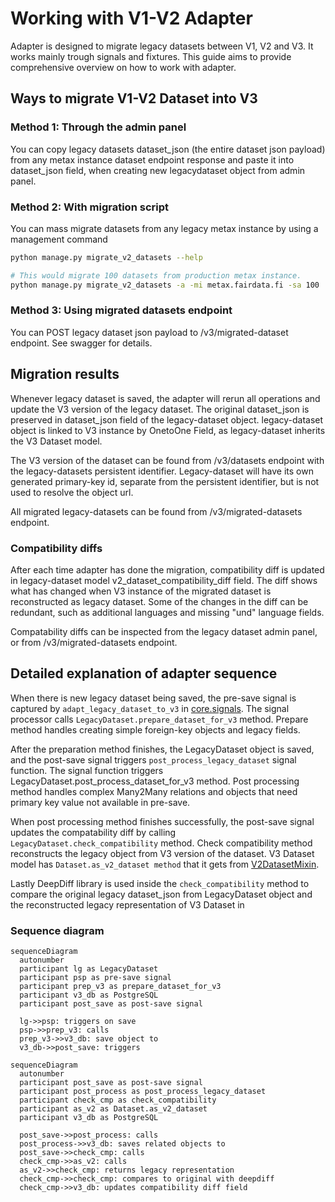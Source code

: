 # Working with V1-V2 Adapter

Adapter is designed to migrate legacy datasets between V1, V2 and V3. It works mainly trough signals and fixtures. This guide aims to provide comprehensive overview on how to work with adapter.

## Ways to migrate V1-V2 Dataset into V3

### Method 1: Through the admin panel

You can copy legacy datasets dataset_json (the entire dataset json payload) from any metax instance dataset endpoint response and paste it into dataset_json field, when creating new legacydataset object from admin panel. 

### Method 2: With migration script

You can mass migrate datasets from any legacy metax instance by using a management command

```bash
python manage.py migrate_v2_datasets --help

# This would migrate 100 datasets from production metax instance. 
python manage.py migrate_v2_datasets -a -mi metax.fairdata.fi -sa 100
```

### Method 3: Using migrated datasets endpoint

You can POST legacy dataset json payload to /v3/migrated-dataset endpoint. See swagger for details. 

## Migration results

Whenever legacy dataset is saved, the adapter will rerun all operations and update the V3 version of the legacy dataset. The original dataset_json is preserved in dataset_json field of the legacy-dataset object. legacy-dataset object is linked to V3 instance by OnetoOne Field, as legacy-dataset inherits the V3 Dataset model.  

The V3 version of the dataset can be found from /v3/datasets endpoint with the legacy-datasets persistent identifier. Legacy-dataset will have its own generated primary-key id, separate from the persistent identifier, but is not used to resolve the object url. 

All migrated legacy-datasets can be found from /v3/migrated-datasets endpoint. 

### Compatibility diffs

After each time adapter has done the migration, compatibility diff is updated in  legacy-dataset model v2_dataset_compatibility_diff field. The diff shows what has changed when V3 instance of the migrated dataset is reconstructed as legacy dataset. Some of the changes in the diff can be redundant, such as additional languages and missing "und" language fields. 

Compatability diffs can be inspected from the legacy dataset admin panel, or from /v3/migrated-datasets endpoint. 


## Detailed explanation of adapter sequence

When there is new legacy dataset being saved, the pre-save signal is captured by `adapt_legacy_dataset_to_v3` in [core.signals](/reference/src/apps/core/signals/#adapt_legacy_dataset_to_v3). The signal processor calls `LegacyDataset.prepare_dataset_for_v3` method. Prepare method handles creating simple foreign-key objects and legacy fields. 

After the preparation method finishes, the LegacyDataset object is saved, and the post-save signal triggers `post_process_legacy_dataset` signal function. The signal function triggers LegacyDataset.post_process_dataset_for_v3 method. Post processing method handles complex Many2Many relations and objects that need primary key value not available in pre-save.

When post processing method finishes successfully, the post-save signal updates the compatability diff by calling `LegacyDataset.check_compatibility` method. Check compatibility method reconstructs the legacy object from V3 version of the dataset. V3 Dataset model has `Dataset.as_v2_dataset method` that it gets from [V2DatasetMixin](/reference/src/apps/core/mixins/#v2datasetmixin). 

Lastly DeepDiff library is used inside the `check_compatibility` method to compare the original legacy dataset_json from LegacyDataset object and the reconstructed legacy representation of V3 Dataset in 

### Sequence diagram

``` mermaid
sequenceDiagram
  autonumber
  participant lg as LegacyDataset
  participant psp as pre-save signal
  participant prep_v3 as prepare_dataset_for_v3
  participant v3_db as PostgreSQL
  participant post_save as post-save signal
  
  lg->>psp: triggers on save
  psp->>prep_v3: calls
  prep_v3->>v3_db: save object to
  v3_db->>post_save: triggers
```

``` mermaid
sequenceDiagram
  autonumber
  participant post_save as post-save signal
  participant post_process as post_process_legacy_dataset
  participant check_cmp as check_compatibility
  participant as_v2 as Dataset.as_v2_dataset
  participant v3_db as PostgreSQL
  
  post_save->>post_process: calls
  post_process->>v3_db: saves related objects to
  post_save->>check_cmp: calls
  check_cmp->>as_v2: calls
  as_v2->>check_cmp: returns legacy representation
  check_cmp->>check_cmp: compares to original with deepdiff
  check_cmp->>v3_db: updates compatibility diff field
  
```

